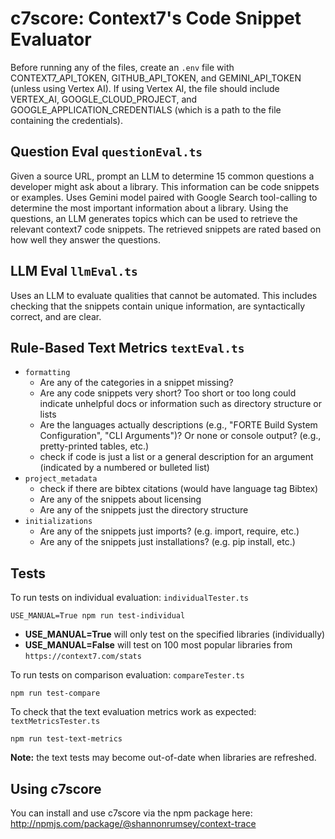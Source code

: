 # c7score: Context7's Code Snippet Evaluator

Before running any of the files, create an `.env` file with CONTEXT7_API_TOKEN, GITHUB_API_TOKEN, and GEMINI_API_TOKEN (unless using Vertex AI). If using Vertex AI, the file should include VERTEX_AI, GOOGLE_CLOUD_PROJECT, and GOOGLE_APPLICATION_CREDENTIALS (which is a path to the file containing the credentials).

## Question Eval `questionEval.ts`
Given a source URL, prompt an LLM to determine 15 common questions a developer might ask about a library. This information can be code snippets or examples. Uses Gemini model paired with Google Search tool-calling to determine the most important information about a library. Using the questions, an LLM generates topics which can be used to retrieve the relevant context7 code snippets. The retrieved snippets are rated based on how well they answer the questions.

## LLM Eval `llmEval.ts`
Uses an LLM to evaluate qualities that cannot be automated. This includes checking that the snippets contain unique information, are syntactically correct, and are clear. 

## Rule-Based Text Metrics `textEval.ts`
* `formatting`
    * Are any of the categories in a snippet missing?
    * Are any code snippets very short? Too short or too long could indicate unhelpful docs or information such as directory structure or lists
    * Are the languages actually descriptions (e.g., "FORTE Build System Configuration", "CLI Arguments")? Or none or console output? (e.g., pretty-printed tables, etc.)
    * check if code is just a list or a general description for an argument (indicated by a numbered or bulleted list)
* `project_metadata`
    * check if there are bibtex citations (would have language tag Bibtex)
    * Are any of the snippets about licensing
    * Are any of the snippets just the directory structure
* `initializations`
    * Are any of the snippets just imports? (e.g. import, require, etc.)
    * Are any of the snippets just installations? (e.g. pip install, etc.)

## Tests

To run tests on individual evaluation: `individualTester.ts`

    USE_MANUAL=True npm run test-individual

* **USE_MANUAL=True** will only test on the specified libraries (individually)
* **USE_MANUAL=False** will test on 100 most popular libraries from `https://context7.com/stats`

To run tests on comparison evaluation: `compareTester.ts`

    npm run test-compare


To check that the text evaluation metrics work as expected: `textMetricsTester.ts`

    npm run test-text-metrics

**Note:** the text tests may become out-of-date when libraries are refreshed.

## Using c7score

You can install and use c7score via the npm package here: http://npmjs.com/package/@shannonrumsey/context-trace